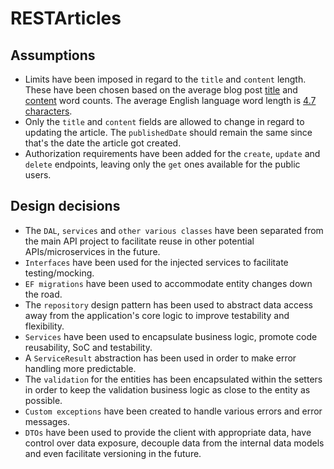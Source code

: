 # RESTArticles

## Assumptions

- Limits have been imposed in regard to the `title` and `content` length. These have been chosen based on the average blog post [title](https://sheknowsseo.co/blog-post-title-length/) and [content](https://www.wix.com/blog/how-long-should-a-blog-post-be) word counts. The average English language word length is [4.7 characters](https://www.wyliecomm.com/2021/11/whats-the-best-length-of-a-word-online).
- Only the `title` and `content` fields are allowed to change in regard to updating the article. The `publishedDate` should remain the same since that's the date the article got created.
- Authorization requirements have been added for the `create`, `update` and `delete` endpoints, leaving only the `get` ones available for the public users.

## Design decisions

- The `DAL`, `services` and `other various classes` have been separated from the main API project to facilitate reuse in other potential APIs/microservices in the future.
- `Interfaces` have been used for the injected services to facilitate testing/mocking.
- `EF migrations` have been used to accommodate entity changes down the road.
- The `repository` design pattern has been used to abstract data access away from the application's core logic to improve testability and flexibility.
- `Services` have been used to encapsulate business logic, promote code reusability, SoC and testability.
- A `ServiceResult` abstraction has been used in order to make error handling more predictable.
- The `validation` for the entities has been encapsulated within the setters in order to keep the validation business logic as close to the entity as possible.
- `Custom exceptions` have been created to handle various errors and error messages.
- `DTOs` have been used to provide the client with appropriate data, have control over data exposure, decouple data from the internal data models and even facilitate versioning in the future.